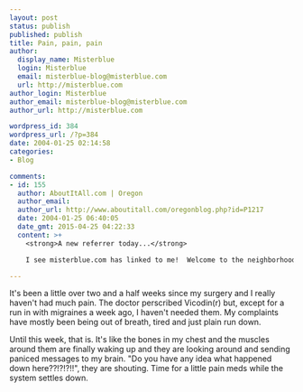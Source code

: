 ```yaml
---
layout: post
status: publish
published: publish
title: Pain, pain, pain
author:
  display_name: Misterblue
  login: Misterblue
  email: misterblue-blog@misterblue.com
  url: http://misterblue.com
author_login: Misterblue
author_email: misterblue-blog@misterblue.com
author_url: http://misterblue.com

wordpress_id: 384
wordpress_url: /?p=384
date: 2004-01-25 02:14:58
categories:
- Blog

comments:
- id: 155
  author: AboutItAll.com | Oregon
  author_email: 
  author_url: http://www.aboutitall.com/oregonblog.php?id=P1217
  date: 2004-01-25 06:40:05
  date_gmt: 2015-04-25 04:22:33
  content: >+
    <strong>A new referrer today...</strong>

    I see misterblue.com has linked to me!  Welcome to the neighborhood.   And congrats on surviving what looks to be a very scary time!

---
```

<p>
It's been a little over two and a half weeks since my surgery and I really haven't had much pain.
The doctor perscribed Vicodin(r) but, except for a run in with migraines a week ago, I haven't needed them.
My complaints have mostly been being out of breath, tired and just plain run down.
</p>
<p>
Until this week, that is.
It's like the bones in my chest and the muscles around them are finally waking up and they are looking around and sending paniced messages to my brain.
"Do you have any idea what happened down here??!?!?!!", they are shouting.
Time for a little pain meds while the system settles down.
</p>

